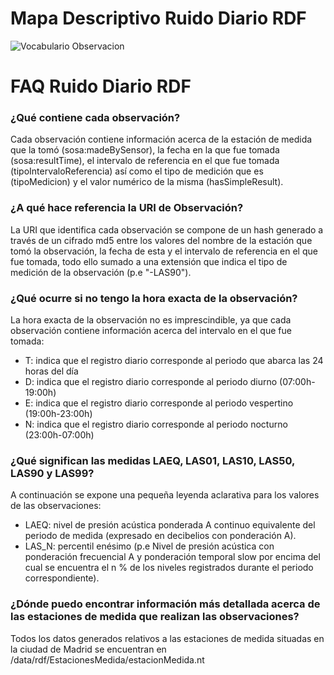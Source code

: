 # Mapa Descriptivo Ruido Diario RDF
![Vocabulario Observacion](https://user-images.githubusercontent.com/43373725/111815771-57abed80-88dc-11eb-984b-33489159dd48.png)

# FAQ Ruido Diario RDF

### ¿Qué contiene cada observación?
Cada observación contiene información acerca de la estación de medida que la tomó (sosa:madeBySensor), la fecha en la que fue tomada (sosa:resultTime), el intervalo de referencia en el que fue tomada (tipoIntervaloReferencia) así como el tipo de medición que es (tipoMedicion) y el valor numérico de la misma (hasSimpleResult).

### ¿A qué hace referencia la URI de Observación?
La URI que identifica cada observación se compone de un hash generado a través de un cifrado md5 entre los valores del nombre de la estación que tomó la observación, la fecha de esta y el intervalo de referencia en el que fue tomada, todo ello sumado a una extensión que indica el tipo de medición de la observación (p.e "-LAS90").

### ¿Qué ocurre si no tengo la hora exacta de la observación?
La hora exacta de la observación no es imprescindible, ya que cada observación contiene información acerca del intervalo en el que fue tomada:
- T: indica que el registro diario corresponde al periodo que abarca las 24 horas del día
- D: indica que el registro diario corresponde al periodo diurno (07:00h-19:00h)
- E: indica que el registro diario corresponde al periodo vespertino (19:00h-23:00h)
- N: indica que el registro diario corresponde al periodo nocturno (23:00h-07:00h)

### ¿Qué significan las medidas LAEQ, LAS01, LAS10, LAS50, LAS90 y LAS99?
A continuación se expone una pequeña leyenda aclarativa para los valores de las observaciones:
- LAEQ: nivel de presión acústica ponderada A continuo equivalente del periodo de medida (expresado en decibelios con ponderación A).
- LAS_N: percentil enésimo (p.e Nivel de presión acústica con ponderación frecuencial A y ponderación temporal slow por encima del cual se encuentra el n % de los niveles registrados durante el periodo correspondiente).

### ¿Dónde puedo encontrar información más detallada acerca de las estaciones de medida que realizan las observaciones?
Todos los datos generados relativos a las estaciones de medida situadas en la ciudad de Madrid se encuentran en /data/rdf/EstacionesMedida/estacionMedida.nt

